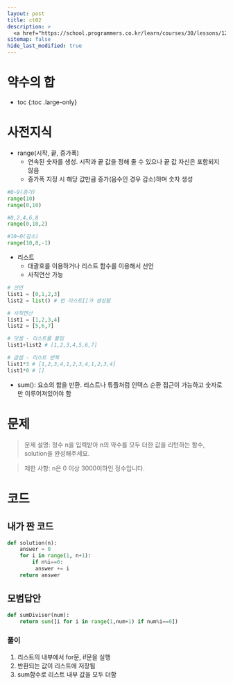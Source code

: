 ```yaml
---
layout: post
title: ct02
description: >
  <a href="https://school.programmers.co.kr/learn/courses/30/lessons/12928?language=python3">프로그래머스: 코딩테스트 연습 > 연습문제 > 약수의 합</a><br>
sitemap: false
hide_last_modified: true
---
```

# 약수의 합

* toc
{:toc .large-only}

# 사전지식
- range(시작, 끝, 증가폭)
  - 연속된 숫자를 생성. 시작과 끝 값을 정해 줄 수 있으나 끝 값 자신은 포함되지 않음
  - 증가폭 지정 시 해당 값만큼 증가(음수인 경우 감소)하며 숫자 생성

```python
#0~9(증가)
range(10) 
range(0,10)

#0,2,4,6,8
range(0,10,2)

#10~0(감소)
range(10,0,-1)
```

- 리스트
  - 대괄호를 이용하거나 리스트 함수를 이용해서 선언
  - 사칙연산 가능

```python
# 선언
list1 = [0,1,2,3]
list2 = list() # 빈 리스트[]가 생성됨
```

```python
# 사칙연산
list1 = [1,2,3,4]
list2 = [5,6,7]

# 덧셈 - 리스트를 붙임
list1+list2 # [1,2,3,4,5,6,7]

# 곱셈 - 리스트 반복
list1*3 # [1,2,3,4,1,2,3,4,1,2,3,4]
list1*0 # []
```

- sum(): 요소의 합을 반환. 리스트나 튜플처럼 인덱스 순환 접근이 가능하고 숫자로만 이루어져있어야 함

# 문제
>문제 설명: 정수 n을 입력받아 n의 약수를 모두 더한 값을 리턴하는 함수, solution을 완성해주세요.

>제한 사항: n은 0 이상 3000이하인 정수입니다.

# 코드

## 내가 짠 코드

```python
def solution(n):
    answer = 0
    for i in range(1, n+1):
        if n%i==0:
         answer += i    
    return answer
```

## 모범답안

```python
def sumDivisor(num):
    return sum([i for i in range(1,num+1) if num%i==0])
```

### 풀이
1. 리스트의 내부에서 for문, if문을 실행
2. 반환되는 값이 리스트에 저장됨
3. sum함수로 리스트 내부 값을 모두 더함